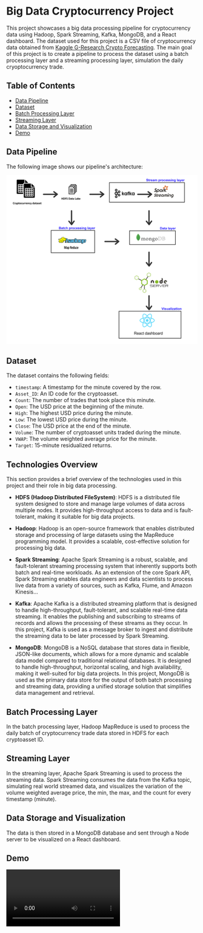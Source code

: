 # Big Data Cryptocurrency Project

This project showcases a big data processing pipeline for cryptocurrency data using Hadoop, Spark Streaming, Kafka, MongoDB, and a React dashboard. The dataset used for this project is a CSV file of cryptocurrency data obtained from [ Kaggle G-Research Crypto Forecasting](https://www.kaggle.com/competitions/g-research-crypto-forecasting/data). The main goal of this project is to create a pipeline to process the dataset using a batch processing layer and a streaming processing layer, simulation the daily cryoptocurrency trade.

## Table of Contents

- [Data Pipeline](#data-pipeline)
- [Dataset](#dataset)
- [Batch Processing Layer](#batch-processing-layer)
- [Streaming Layer](#streaming-layer)
- [Data Storage and Visualization](#data-storage-and-visualization)
- [Demo](#demo)


## Data Pipeline

The following image shows our pipeline's architecture:

![Data Pipeline](./BigDataArchitecture.png)

## Dataset

The dataset contains the following fields:

- `timestamp`: A timestamp for the minute covered by the row.
- `Asset_ID`: An ID code for the cryptoasset.
- `Count`: The number of trades that took place this minute.
- `Open`: The USD price at the beginning of the minute.
- `High`: The highest USD price during the minute.
- `Low`: The lowest USD price during the minute.
- `Close`: The USD price at the end of the minute.
- `Volume`: The number of cryptoasset units traded during the minute.
- `VWAP`: The volume weighted average price for the minute.
- `Target`: 15-minute residualized returns.


## Technologies Overview

This section provides a brief overview of the technologies used in this project and their role in big data processing.

- **HDFS (Hadoop Distributed FileSystem)**: HDFS is a distributed file system designed to store and manage large volumes of data across multiple nodes. It provides high-throughput access to data and is fault-tolerant, making it suitable for big data projects.

- **Hadoop**: Hadoop is an open-source framework that enables distributed storage and processing of large datasets using the MapReduce programming model. It provides a scalable, cost-effective solution for processing big data.

- **Spark Streaming**: Apache Spark Streaming is a robust, scalable, and fault-tolerant streaming processing system that inherently supports both batch and real-time workloads. As an extension of the core Spark API, Spark Streaming enables data engineers and data scientists to process live data from a variety of sources, such as Kafka, Flume, and Amazon Kinesis...

- **Kafka**: Apache Kafka is a distributed streaming platform that is designed to handle high-throughput, fault-tolerant, and scalable real-time data streaming. It enables the publishing and subscribing to streams of records and allows the processing of these streams as they occur. In this project, Kafka is used as a message broker to ingest and distribute the streaming data to be later processed by Spark Streaming.

- **MongoDB**: MongoDB is a NoSQL database that stores data in flexible, JSON-like documents, which allows for a more dynamic and scalable data model compared to traditional relational databases. It is designed to handle high-throughput, horizontal scaling, and high availability, making it well-suited for big data projects. In this project, MongoDB is used as the primary data store for the output of both batch processing and streaming data, providing a unified storage solution that simplifies data management and retrieval.

## Batch Processing Layer

In the batch processing layer, Hadoop MapReduce is used to process the daily batch of cryptocurrency trade data stored in HDFS for each cryptoasset ID.

## Streaming Layer

In the streaming layer, Apache Spark Streaming is used to process the streaming data. Spark Streaming consumes the data from the Kafka topic, simulating real world streamed data, and visualizes the variation of the volume weighted average price, the min, the max, and the count for every timestamp (minute).

## Data Storage and Visualization

The data is then stored in a MongoDB database and sent through a Node server to be visualized on a React dashboard.

## Demo

![Demo](./demo.mp4)


